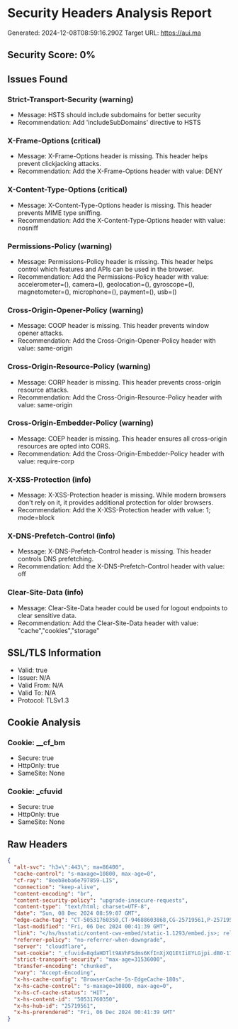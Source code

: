 
# Security Headers Analysis Report
Generated: 2024-12-08T08:59:16.290Z
Target URL: https://aui.ma

## Security Score: 0%

## Issues Found

### Strict-Transport-Security (warning)
- Message: HSTS should include subdomains for better security
- Recommendation: Add 'includeSubDomains' directive to HSTS


### X-Frame-Options (critical)
- Message: X-Frame-Options header is missing. This header helps prevent clickjacking attacks.
- Recommendation: Add the X-Frame-Options header with value: DENY


### X-Content-Type-Options (critical)
- Message: X-Content-Type-Options header is missing. This header prevents MIME type sniffing.
- Recommendation: Add the X-Content-Type-Options header with value: nosniff


### Permissions-Policy (warning)
- Message: Permissions-Policy header is missing. This header helps control which features and APIs can be used in the browser.
- Recommendation: Add the Permissions-Policy header with value: accelerometer=(), camera=(), geolocation=(), gyroscope=(), magnetometer=(), microphone=(), payment=(), usb=()


### Cross-Origin-Opener-Policy (warning)
- Message: COOP header is missing. This header prevents window opener attacks.
- Recommendation: Add the Cross-Origin-Opener-Policy header with value: same-origin


### Cross-Origin-Resource-Policy (warning)
- Message: CORP header is missing. This header prevents cross-origin resource attacks.
- Recommendation: Add the Cross-Origin-Resource-Policy header with value: same-origin


### Cross-Origin-Embedder-Policy (warning)
- Message: COEP header is missing. This header ensures all cross-origin resources are opted into CORS.
- Recommendation: Add the Cross-Origin-Embedder-Policy header with value: require-corp


### X-XSS-Protection (info)
- Message: X-XSS-Protection header is missing. While modern browsers don't rely on it, it provides additional protection for older browsers.
- Recommendation: Add the X-XSS-Protection header with value: 1; mode=block


### X-DNS-Prefetch-Control (info)
- Message: X-DNS-Prefetch-Control header is missing. This header controls DNS prefetching.
- Recommendation: Add the X-DNS-Prefetch-Control header with value: off


### Clear-Site-Data (info)
- Message: Clear-Site-Data header could be used for logout endpoints to clear sensitive data.
- Recommendation: Add the Clear-Site-Data header with value: "cache","cookies","storage"


## SSL/TLS Information

- Valid: true
- Issuer: N/A
- Valid From: N/A
- Valid To: N/A
- Protocol: TLSv1.3



## Cookie Analysis

### Cookie: __cf_bm
- Secure: true
- HttpOnly: true
- SameSite: None



### Cookie: _cfuvid
- Secure: true
- HttpOnly: true
- SameSite: None



## Raw Headers
```json
{
  "alt-svc": "h3=\":443\"; ma=86400",
  "cache-control": "s-maxage=10800, max-age=0",
  "cf-ray": "8eeb8eba6e797859-LIS",
  "connection": "keep-alive",
  "content-encoding": "br",
  "content-security-policy": "upgrade-insecure-requests",
  "content-type": "text/html; charset=UTF-8",
  "date": "Sun, 08 Dec 2024 08:59:07 GMT",
  "edge-cache-tag": "CT-50531760350,CT-94688603868,CG-25719561,P-25719561,W-50414307538,W-50416806590,W-50417299435,W-51642184652,CW-50369804258,CW-50372820157,CW-50383452883,CW-50410379972,CW-50423925748,CW-50447750101,CW-50450702555,CW-50456375482,CW-50485002732,CW-50485805779,CW-50511583448,CW-50521210864,CW-50523027954,CW-50523528918,CW-50528747497,DB-4683732,DB-4683734,DB-4683993,DB-4687854,DB-4708067,DB-4708319,E-50369804265,E-50370663630,E-50370663632,E-50370664634,E-50370664656,E-50372179409,E-50372179419,E-50373824971,E-93163145976,E-95879836144,E-95880469479,MENU-50375988436,MENU-50414307538,MENU-50416806590,MENU-50417299435,MENU-51642184652,PGS-ALL,SW-0,B-70388867518,GC-50373198572,GC-50617656821,TS-50370664691",
  "last-modified": "Fri, 06 Dec 2024 00:41:39 GMT",
  "link": "</hs/hsstatic/content-cwv-embed/static-1.1293/embed.js>; rel=preload; as=script,</hs/hsstatic/keyboard-accessible-menu-flyouts/static-1.17/bundles/project.js>; rel=preload; as=script,</hs/hsstatic/cos-i18n/static-1.53/bundles/project.js>; rel=preload; as=script,</_hcms/forms/v2.js>; rel=preload; as=script",
  "referrer-policy": "no-referrer-when-downgrade",
  "server": "cloudflare",
  "set-cookie": "_cfuvid=8qdaHDTlt9AVhFSdms6KfInXjXQ1EtIiEYLGjpi.dB0-1733648347308-0.0.1.1-604800000; path=/; domain=.aui.ma; HttpOnly; Secure; SameSite=None",
  "strict-transport-security": "max-age=31536000",
  "transfer-encoding": "chunked",
  "vary": "Accept-Encoding",
  "x-hs-cache-config": "BrowserCache-5s-EdgeCache-180s",
  "x-hs-cache-control": "s-maxage=10800, max-age=0",
  "x-hs-cf-cache-status": "HIT",
  "x-hs-content-id": "50531760350",
  "x-hs-hub-id": "25719561",
  "x-hs-prerendered": "Fri, 06 Dec 2024 00:41:39 GMT"
}
```
